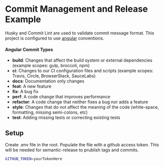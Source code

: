 # Commit Management and Release Example

Husky and Commit Lint are used to validate commit message format. This project is configured to use [angular](https://github.com/marionebl/commitlint/blob/master/%40commitlint/config-angular/README.md) conventions.

#### Angular Commit Types

- **build**: Changes that affect the build system or external dependencies (example scopes: gulp, broccoli, npm)
- **ci**: Changes to our CI configuration files and scripts (example scopes: Travis, Circle, BrowserStack, SauceLabs)
- **docs**: Documentation only changes
- **feat**: A new feature
- **fix**: A bug fix
- **perf**: A code change that improves performance
- **refactor**: A code change that neither fixes a bug nor adds a feature
- **style**: Changes that do not affect the meaning of the code (white-space, formatting, missing semi-colons, etc)
- **test**: Adding missing tests or correcting existing tests

## Setup

Create .env file in the root. Populate the file with a github access token. This will be needed for semantic-release to prublish tags and commits.
```sh
GITHUB_TOKEN=yourTokenHere
```